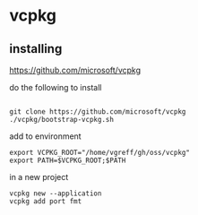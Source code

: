 # vcpkg

## installing

https://github.com/microsoft/vcpkg

do the following to install
```

git clone https://github.com/microsoft/vcpkg
./vcpkg/bootstrap-vcpkg.sh

```

add to environment
```
export VCPKG_ROOT="/home/vgreff/gh/oss/vcpkg"
export PATH=$VCPKG_ROOT;$PATH

```

in a new project
```
vcpkg new --application
vcpkg add port fmt
```